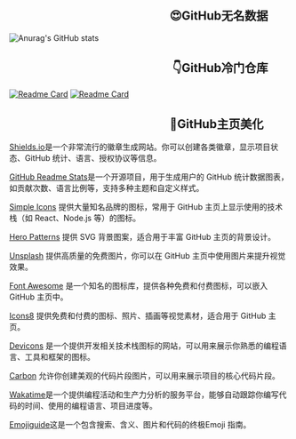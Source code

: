 <h2>&nbsp;&nbsp;&nbsp;&nbsp;&nbsp;&nbsp;&nbsp;&nbsp;&nbsp;&nbsp;&nbsp;&nbsp;&nbsp;&nbsp;&nbsp;&nbsp;&nbsp;&nbsp;&nbsp;&nbsp;&nbsp;&nbsp;&nbsp;&nbsp;&nbsp;&nbsp;&nbsp;&nbsp;&nbsp;&nbsp;&nbsp;&nbsp;&nbsp;&nbsp;&nbsp;&nbsp;&nbsp;&nbsp;&nbsp;&nbsp;&nbsp;&nbsp;&nbsp;&nbsp;&nbsp;&nbsp;&nbsp;&nbsp;&nbsp;&nbsp;&nbsp;&nbsp;&nbsp;&nbsp;&nbsp;&nbsp;&nbsp;
😍GitHub无名数据</h2> 

![Anurag's GitHub stats](./../../Typora_Work/img/api.svg+xml)

<h2>&nbsp;&nbsp;&nbsp;&nbsp;&nbsp;&nbsp;&nbsp;&nbsp;&nbsp;&nbsp;&nbsp;&nbsp;&nbsp;&nbsp;&nbsp;&nbsp;&nbsp;&nbsp;&nbsp;&nbsp;&nbsp;&nbsp;&nbsp;&nbsp;&nbsp;&nbsp;&nbsp;&nbsp;&nbsp;&nbsp;&nbsp;&nbsp;&nbsp;&nbsp;&nbsp;&nbsp;&nbsp;&nbsp;&nbsp;&nbsp;&nbsp;&nbsp;&nbsp;&nbsp;&nbsp;&nbsp;&nbsp;&nbsp;&nbsp;&nbsp;&nbsp;&nbsp;&nbsp;&nbsp;&nbsp;&nbsp;&nbsp;&nbsp;
👇GitHub冷门仓库</h2>


[![Readme Card](./../../Typora_Work/img/1726666955960-3.svg+xml)](https://github.com/pengzihao2002/github-readme-stats)
[![Readme Card](./../../Typora_Work/img/1726666955958-1.svg+xml)
](https://github.com/pengzihao2002/github-readme-stats)


<h2>&nbsp;&nbsp;&nbsp;&nbsp;&nbsp;&nbsp;&nbsp;&nbsp;&nbsp;&nbsp;&nbsp;&nbsp;&nbsp;&nbsp;&nbsp;&nbsp;&nbsp;&nbsp;&nbsp;&nbsp;&nbsp;&nbsp;&nbsp;&nbsp;&nbsp;&nbsp;&nbsp;&nbsp;&nbsp;&nbsp;&nbsp;&nbsp;&nbsp;&nbsp;&nbsp;&nbsp;&nbsp;&nbsp;&nbsp;&nbsp;&nbsp;&nbsp;&nbsp;&nbsp;&nbsp;&nbsp;&nbsp;&nbsp;&nbsp;&nbsp;&nbsp;&nbsp;&nbsp;&nbsp;&nbsp;&nbsp;&nbsp;
🧭GitHub主页美化</h2>


[Shields.io](https://shields.io/)是一个非常流行的徽章生成网站。你可以创建各类徽章，显示项目状态、GitHub 统计、语言、授权协议等信息。

[GitHub Readme Stats](https://github.com/anuraghazra/github-readme-stats)是一个开源项目，用于生成用户的 GitHub 统计数据图表，如贡献次数、语言比例等，支持多种主题和自定义样式。

[Simple Icons](https://simpleicons.org/) 提供大量知名品牌的图标，常用于 GitHub 主页上显示使用的技术栈（如 React、Node.js 等）的图标。

[Hero Patterns](https://heropatterns.com/) 提供 SVG 背景图案，适合用于丰富 GitHub 主页的背景设计。

[Unsplash](https://unsplash.com/) 提供高质量的免费图片，你可以在 GitHub 主页中使用图片来提升视觉效果。

[Font Awesome](https://fontawesome.com/) 是一个知名的图标库，提供各种免费和付费图标，可以嵌入 GitHub 主页中。

[Icons8](https://icons8.com/) 提供免费和付费的图标、照片、插画等视觉素材，适合用于 GitHub 主页。

[Devicons](https://devicon.dev/) 是一个提供开发相关技术栈图标的网站，可以用来展示你熟悉的编程语言、工具和框架的图标。

[Carbon](https://carbon.now.sh/) 允许你创建美观的代码片段图片，可以用来展示项目的核心代码片段。

[Wakatime](https://wakatime.com/)是一个提供编程活动和生产力分析的服务平台，能够自动跟踪你编写代码的时间、使用的编程语言、项目进度等。

[Emojiguide](https://emojiguide.org/)这是一个包含搜索、含义、图片和代码的终极Emoji 指南。